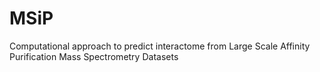 # MSiP
 Computational approach to predict interactome from Large Scale Affinity Purification Mass Spectrometry Datasets
